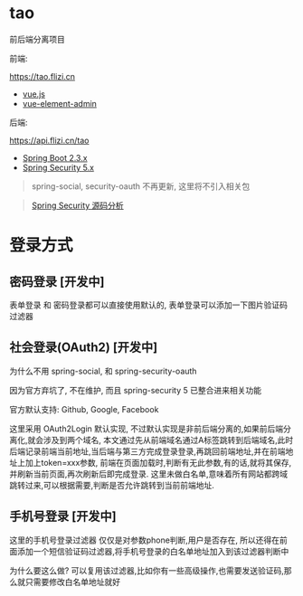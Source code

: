 # tao

前后端分离项目

前端:

https://tao.flizi.cn

- [vue.js](https://github.com/vuejs/vue)
- [vue-element-admin](https://github.com/PanJiaChen/vue-element-admin)

后端:

https://api.flizi.cn/tao

- [Spring Boot 2.3.x](https://github.com/spring-projects/spring-boot)
- [Spring Security 5.x](https://github.com/spring-projects/spring-security) 


> spring-social, security-oauth 不再更新, 这里将不引入相关包

> [Spring Security 源码分析](https://github.com/taoroot/tao/tree/master/document/Spring%20Security%20%E6%BA%90%E7%A0%81%E5%88%86%E6%9E%90.md)


# 登录方式

## 密码登录 [开发中]

表单登录 和 密码登录都可以直接使用默认的, 表单登录可以添加一下图片验证码过滤器

## 社会登录(OAuth2) [开发中]

为什么不用 spring-social, 和 spring-security-oauth 

因为官方弃坑了, 不在维护, 而且 spring-security 5 已整合进来相关功能

官方默认支持: Github, Google, Facebook

这里采用 OAuth2Login 默认实现, 不过默认实现是非前后端分离的,如果前后端分离化,就会涉及到两个域名, 本文通过先从前端域名通过A标签跳转到后端域名,此时后端记录前端当前地址,当后端与第三方完成登录登录,再跳回前端地址,并在前端地址上加上token=xxx参数, 前端在页面加载时,判断有无此参数,有的话,就将其保存,并刷新当前页面,再次刷新后即完成登录. 这里未做白名单,意味着所有网站都跨域跳转过来,可以根据需要,判断是否允许跳转到当前前端地址.

## 手机号登录 [开发中]

这里的手机号登录过滤器 仅仅是对参数phone判断,用户是否存在, 所以还得在前面添加一个短信验证码过滤器,将手机号登录的白名单地址加入到该过滤器判断中

为什么要这么做? 可以复用该过滤器,比如你有一些高级操作,也需要发送验证码,那么就只需要修改白名单地址就好
